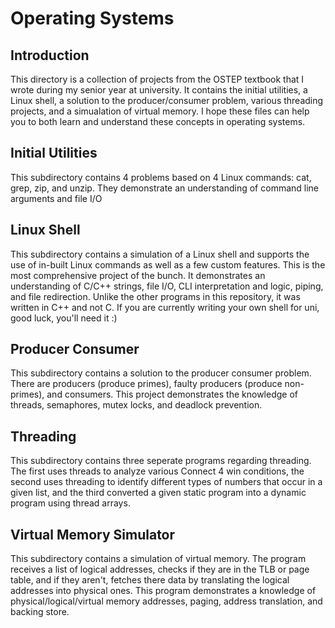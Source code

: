 # Operating Systems

## Introduction
This directory is a collection of projects from the OSTEP textbook that I wrote during my senior year at university. It contains the initial utilities, a Linux shell, a
solution to the producer/consumer problem, various threading projects, and a simualation of virtual memory. I hope these files can help you to both learn and understand
these concepts in operating systems.

## Initial Utilities
This subdirectory contains 4 problems based on 4 Linux commands: cat, grep, zip, and unzip. They demonstrate an understanding of command line arguments and file I/O

## Linux Shell
This subdirectory contains a simulation of a Linux shell and supports the use of in-built Linux commands as well as a few custom features. This is the most comprehensive
project of the bunch. It demonstrates an understanding of C/C++ strings, file I/O, CLI interpretation and logic, piping, and file redirection. Unlike the other programs
in this repository, it was written in C++ and not C. If you are currently writing your own shell for uni, good luck, you'll need it :)

## Producer Consumer 
This subdirectory contains a solution to the producer consumer problem. There are producers (produce primes), faulty producers (produce non-primes), and consumers. This
project demonstrates the knowledge of threads, semaphores, mutex locks, and deadlock prevention.

## Threading
This subdirectory contains three seperate programs regarding threading. The first uses threads to analyze various Connect 4 win conditions, the second uses threading to
identify different types of numbers that occur in a given list, and the third converted a given static program into a dynamic program using thread arrays.

## Virtual Memory Simulator
This subdirectory contains a simulation of virtual memory. The program receives a list of logical addresses, checks if they are in the TLB or page table, and if they
aren't, fetches there data by translating the logical addresses into physical ones. This program demonstrates a knowledge of physical/logical/virtual memory addresses,
paging, address translation, and backing store.
